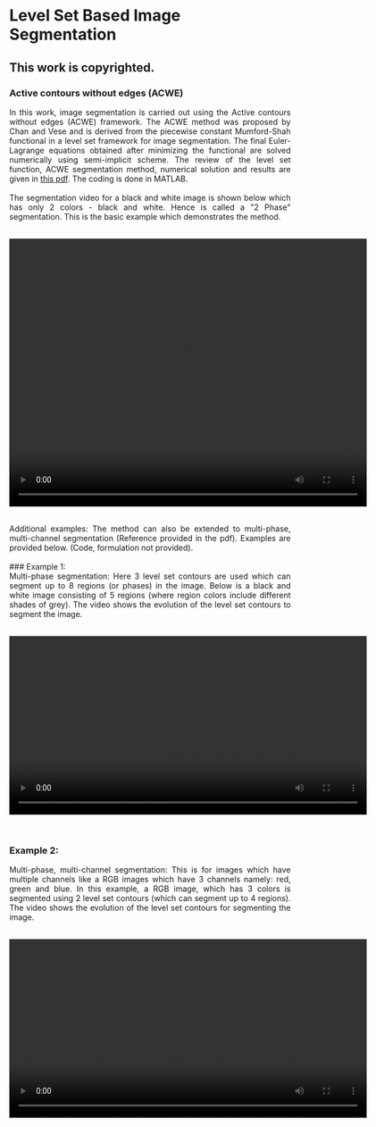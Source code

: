 # Level Set Based Image Segmentation
## This work is copyrighted.


###  Active contours without edges (ACWE)
<div style="text-align: justify"> 
In this work, image segmentation is carried out using the Active contours without edges (ACWE) framework. The ACWE method was proposed by Chan and Vese and is derived from the piecewise constant Mumford-Shah functional in a level set framework for image segmentation. The final Euler-Lagrange equations obtained after minimizing the functional are solved numerically using semi-implicit scheme. The review of the level set function, ACWE segmentation method, numerical solution and results are given in <a href="Latex/ACWE.pdf" target="blank">this pdf</a>. 
The coding is done in MATLAB.
<br/>
<br/>
 The segmentation video for a black and white image is shown below which has only 2 colors - black and white. Hence is called a "2 Phase" segmentation. This is the basic example which demonstrates the method.
</div>

<br/>
<p align="center">
<video width="640" height="480" controls preload>
  <source src="videos/2phase_levelset.mp4">
</video>
</p>

<br/>
<div style="text-align: justify"> 
Additional examples: The method can also be extended to multi-phase, multi-channel segmentation (Reference provided in the pdf). Examples are provided below. (Code, formulation not provided).
</div>
<br/>
### Example 1: 
<div style="text-align: justify"> 
Multi-phase segmentation: Here 3 level set contours are used which can segment up to 8 regions (or phases) in the image. Below is a black and white image consisting of 5 regions (where region colors include different shades of grey). The video shows the evolution of the level set contours to segment the image.
</div>
<br/>
<p align="center">
<video width="640" controls preload>
  <source src="videos/multiphase.mp4">
</video>
</p>
<br/>

### Example 2: 
<div style="text-align: justify"> 
Multi-phase, multi-channel segmentation: This is for images which have multiple channels like a RGB images which have 3 channels namely: red, green and blue. In this example, a RGB image, which has 3 colors is segmented using 2 level set contours (which can segment up to 4 regions). The video shows the evolution of the level set contours for segmenting the image.
</div>
<br/>
<p align="center">
<video width="640" controls preload>
  <source src="videos/RGB.mp4">
</video>
</p>
<br/>








